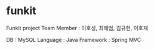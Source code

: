 # funkit
Funkit project
Team Member : 이호성, 최해범, 김규현, 이호재

DB : MySQL
Language : Java
Framework : Spring MVC
